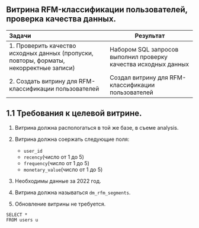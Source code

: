 ## Витрина RFM-классификации пользователей, проверка качества данных.

| Задачи | Результат |
|:-----|------|
|1. Проверить качество исходных данных (пропуски, повторы, форматы, некорректные записи)     | Набором SQL запросов выполнил проверку качества исходных данных
|2. Создать витрину для RFM-классификации пользователей     |Создал витрину для RFM-классификации пользователей


## 1.1 Требования к целевой витрине.

1. Витрина должна распологаться в той же базе, в съеме analysis.
2. Витрина должна соержать следующие поля:
    - `user_id`
    - `recency`(число от 1 до 5)
    - `frequency`(число от 1 до 5)
    - `monetary_value`(число от 1 до 5)

3. Необходимы данные за 2022 год.
4. Витрина должна называться `dm_rfm_segments`.
5. Обновление витрины не требуется.

```
SELECT *
FROM users u
```